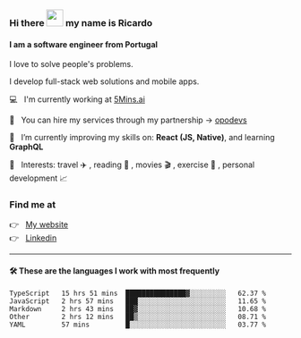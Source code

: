 ### Hi there <img src="https://raw.githubusercontent.com/iampavangandhi/iampavangandhi/master/gifs/Hi.gif" width="30"> my name is Ricardo
#### I am a software engineer from Portugal
I love to solve people's problems.

I develop full-stack web solutions and mobile apps.

💻  &nbsp; I'm currently working at <a href="https://5mins.ai/">5Mins.ai</a>

💼  &nbsp; You can hire my services through my partnership -> <a href="https://github.com/opodevs">opodevs</a>

🌱 &nbsp; I’m currently improving my skills on: **React (JS, Native)**, and learning **GraphQL**

💙 &nbsp; Interests: travel ✈️ , reading 📖 , movies 🎬 , exercise 🏃 , personal development 📈

### Find me at

<p align="left">
  👉  &nbsp;
  <a href="https://ricardopbarbosa.com" target="_blank">
    My website
  </a>
  <br/>
  👉 &nbsp;
  <a href="https://www.linkedin.com/in/ricardopbarbosa" target="_blank">
    Linkedin
  </a>
</p>

<hr />

#### 🛠 These are the languages I work with most frequently
<!--START_SECTION:waka-->

```text
TypeScript   15 hrs 51 mins  ███████████████▓░░░░░░░░░   62.37 %
JavaScript   2 hrs 57 mins   ███░░░░░░░░░░░░░░░░░░░░░░   11.65 %
Markdown     2 hrs 43 mins   ██▓░░░░░░░░░░░░░░░░░░░░░░   10.68 %
Other        2 hrs 12 mins   ██▒░░░░░░░░░░░░░░░░░░░░░░   08.71 %
YAML         57 mins         █░░░░░░░░░░░░░░░░░░░░░░░░   03.77 %
```

<!--END_SECTION:waka-->
